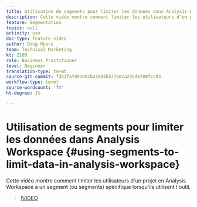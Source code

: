 ```yaml
---
title: Utilisation de segments pour limiter les données dans Analysis Workspace
description: Cette vidéo montre comment limiter les utilisateurs d'un projet en Analysis Workspace à un segment (ou segments) spécifique lorsqu'ils utilisent l'outil.
feature: Segmentation
topics: null
activity: use
doc-type: feature video
author: Doug Moore
team: Technical Marketing
kt: 2105
role: Business Practitioner
level: Beginner
translation-type: tm+mt
source-git-commit: f3b3fa7d91b0cb21005b57768ca23ed6700fcc03
workflow-type: tm+mt
source-wordcount: '74'
ht-degree: 1%

---
```



# Utilisation de segments pour limiter les données dans Analysis Workspace {#using-segments-to-limit-data-in-analysis-workspace}

Cette vidéo montre comment limiter les utilisateurs d&#39;un projet en Analysis Workspace à un segment (ou segments) spécifique lorsqu&#39;ils utilisent l&#39;outil.

>[!VIDEO](https://video.tv.adobe.com/v/24038/?quality=12)